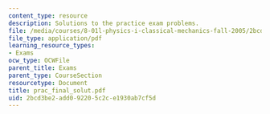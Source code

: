 ```yaml
---
content_type: resource
description: Solutions to the practice exam problems.
file: /media/courses/8-01l-physics-i-classical-mechanics-fall-2005/2bcd3be2add092205c2ce1930ab7cf5d_prac_final_solut.pdf
file_type: application/pdf
learning_resource_types:
- Exams
ocw_type: OCWFile
parent_title: Exams
parent_type: CourseSection
resourcetype: Document
title: prac_final_solut.pdf
uid: 2bcd3be2-add0-9220-5c2c-e1930ab7cf5d
---
```

